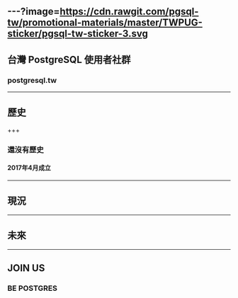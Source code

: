 ---?image=https://cdn.rawgit.com/pgsql-tw/promotional-materials/master/TWPUG-sticker/pgsql-tw-sticker-3.svg
---

## 台灣 PostgreSQL 使用者社群
### postgresql.tw

---

## 歷史

+++

### 還沒有歷史
#### 2017年4月成立

---

## 現況

---

## 未來

---

## JOIN US
### BE POSTGRES
